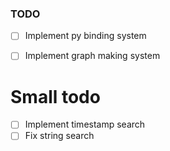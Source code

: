 
### TODO

- [ ] Implement py binding system
- [ ] Implement graph making system


# Small todo

- [ ] Implement timestamp search
- [ ] Fix string search
